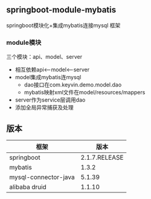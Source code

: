 ## springboot-module-mybatis

springboot模块化+集成mybatis连接mysql 框架

### module模块
三个模块：api、model、server   
+ 相互依赖api<--model<--server   
+ model集成mybatis连mysql
    - dao接口在com.keyvin.demo.model.dao
    - mybatis映射xml文件在model/resources/mappers   
+ server作为service层调用dao
+ 添加全局异常捕获及处理

## 版本

框架 | 版本
--- | ----
springboot | 2.1.7.RELEASE
mybatis | 1.3.2
mysql-connector-java | 5.1.39
alibaba druid | 1.1.10